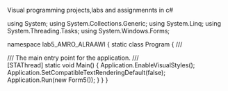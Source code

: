 Visual programming projects,labs and assignmennts in c#

using System;
using System.Collections.Generic;
using System.Linq;
using System.Threading.Tasks;
using System.Windows.Forms;

namespace lab5_AMRO_ALRAAWI
{
    static class Program
    {
        /// <summary>
        /// The main entry point for the application.
        /// </summary>
        [STAThread]
        static void Main()
        {
            Application.EnableVisualStyles();
            Application.SetCompatibleTextRenderingDefault(false);
            Application.Run(new Form5());
        }
    }
}
